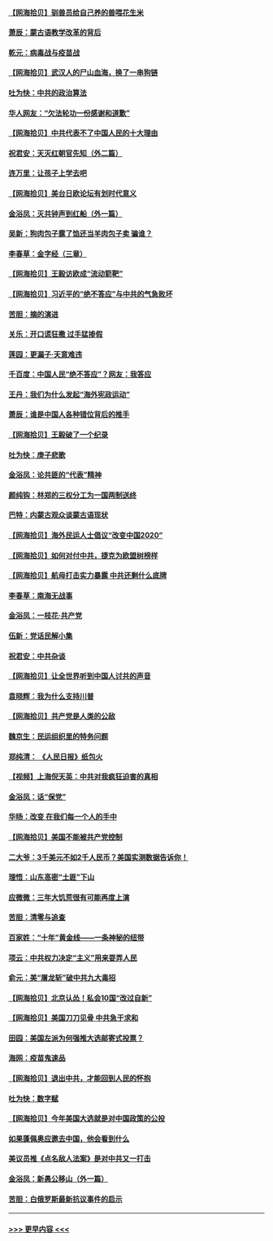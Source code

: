 #### [【网海拾贝】驯兽员给自己养的兽喂花生米](../pages/nsc993/n12393919.md?t=09102102) 
#### [萧辰：蒙古语教学改革的背后](../pages/nsc993/n12393677.md?t=09102102) 
#### [乾元：病毒战与疫苗战](../pages/nsc993/n12393107.md?t=09102102) 
#### [【网海拾贝】武汉人的尸山血海，换了一串狗链](../pages/nsc993/n12393043.md?t=09102102) 
#### [吐为快：中共的政治算法](../pages/nsc993/n12390506.md?t=09102102) 
#### [华人网友：“欠法轮功一份感谢和道歉”](../pages/nsc993/n12390098.md?t=09102102) 
#### [【网海拾贝】中共代表不了中国人民的十大理由](../pages/nsc993/n12388155.md?t=09102102) 
#### [祝君安：天灭红朝官先知（外二篇）](../pages/nsc993/n12387957.md?t=09102102) 
#### [连万里：让孩子上学去吧](../pages/nsc993/n12385309.md?t=09102102) 
#### [【网海拾贝】美台日欧论坛有划时代意义](../pages/nsc993/n12385232.md?t=09102102) 
#### [金浴凤：灭共钟声到红船（外一篇）](../pages/nsc993/n12385154.md?t=09102102) 
#### [吴新：狗肉包子露了馅还当羊肉包子卖 骗谁？](../pages/nsc993/n12385133.md?t=09102102) 
#### [李春草：金字经（三章）](../pages/nsc993/n12383691.md?t=09102102) 
#### [【网海拾贝】王毅访欧成“流动箭靶”](../pages/nsc993/n12383338.md?t=09102102) 
#### [【网海拾贝】习近平的“绝不答应”与中共的气急败坏](../pages/nsc993/n12382819.md?t=09102102) 
#### [苦胆：摘的演进](../pages/nsc993/n12382619.md?t=09102102) 
#### [关乐：开口谎狂撒 过手猛掺假](../pages/nsc993/n12382604.md?t=09102102) 
#### [莲园：更漏子‧天意难违](../pages/nsc993/n12382598.md?t=09102102) 
#### [千百度：中国人民“绝不答应”？网友：我答应](../pages/nsc993/n12382024.md?t=09102102) 
#### [王丹：我们为什么发起“海外宪政运动”](../pages/nsc993/n12380286.md?t=09102102) 
#### [萧辰：谁是中国人各种错位背后的推手](../pages/nsc993/n12379800.md?t=09102102) 
#### [【网海拾贝】王毅破了一个纪录](../pages/nsc993/n12379251.md?t=09102102) 
#### [吐为快：庚子悲歌](../pages/nsc993/n12378821.md?t=09102102) 
#### [金浴凤：论共匪的“代表”精神](../pages/nsc993/n12377546.md?t=09102102) 
#### [颜纯钩：林郑的三权分工为一国两制送终](../pages/nsc993/n12377306.md?t=09102102) 
#### [巴特：内蒙古观众谈蒙古语现状](../pages/nsc993/n12376923.md?t=09102102) 
#### [【网海拾贝】海外民运人士倡议“改变中国2020”](../pages/nsc993/n12376682.md?t=09102102) 
#### [【网海拾贝】如何对付中共，捷克为欧盟树榜样](../pages/nsc993/n12374209.md?t=09102102) 
#### [【网海拾贝】航母打击实力暴露 中共还剩什么底牌](../pages/nsc993/n12371825.md?t=09102102) 
#### [李春草：南海无战事](../pages/nsc993/n12371159.md?t=09102102) 
#### [金浴凤：一枝花·共产党](../pages/nsc993/n12368757.md?t=09102102) 
#### [伍新：党话民解小集](../pages/nsc993/n12366907.md?t=09102102) 
#### [祝君安：中共杂谈](../pages/nsc993/n12366076.md?t=09102102) 
#### [【网海拾贝】让全世界听到中国人讨共的声音](../pages/nsc993/n12365569.md?t=09102102) 
#### [袁晓辉：我为什么支持川普](../pages/nsc993/n12362670.md?t=09102102) 
#### [【网海拾贝】共产党是人类的公敌](../pages/nsc993/n12363182.md?t=09102102) 
#### [魏京生：民运组织里的特务问题](../pages/nsc993/n12363010.md?t=09102102) 
#### [郑纯清： 《人民日报》纸包火](../pages/nsc993/n12362706.md?t=09102102) 
#### [【视频】上海倪天英：中共对我疯狂迫害的真相](../pages/nsc993/n12356341.md?t=09102102) 
#### [金浴凤：话“保党”](../pages/nsc993/n12361867.md?t=09102102) 
#### [华旸：改变 在我们每一个人的手中](../pages/nsc993/n12361774.md?t=09102102) 
#### [【网海拾贝】美国不能被共产党控制](../pages/nsc993/n12360271.md?t=09102102) 
#### [二大爷：3千美元不如2千人民币？美国实测数据告诉你！](../pages/nsc993/n12358563.md?t=09102102) 
#### [理悟：山东高密“土匪”下山](../pages/nsc993/n12358535.md?t=09102102) 
#### [应微微：三年大饥荒很有可能再度上演](../pages/nsc993/n12358523.md?t=09102102) 
#### [苦胆：清零与追查](../pages/nsc993/n12358501.md?t=09102102) 
#### [百家姓：“十年”黄金线——一条神秘的纽带](../pages/nsc993/n12358319.md?t=09102102) 
#### [项云：中共权力决定“主义”用来耍弄人民](../pages/nsc993/n12358172.md?t=09102102) 
#### [俞元：美“屠龙斩”破中共九大毒招](../pages/nsc993/n12357822.md?t=09102102) 
#### [【网海拾贝】北京认怂！私会10国“改过自新”](../pages/nsc993/n12357784.md?t=09102102) 
#### [【网海拾贝】美国刀刀见骨 中共急于求和](../pages/nsc993/n12355511.md?t=09102102) 
#### [田园：美国左派为何强推大选邮寄式投票？](../pages/nsc993/n12352963.md?t=09102102) 
#### [海网：疫苗鬼速品](../pages/nsc993/n12354438.md?t=09102102) 
#### [【网海拾贝】退出中共，才能回到人民的怀抱](../pages/nsc993/n12352634.md?t=09102102) 
#### [吐为快：数字赋](../pages/nsc993/n12352317.md?t=09102102) 
#### [【网海拾贝】今年美国大选就是对中国政策的公投](../pages/nsc993/n12350973.md?t=09102102) 
#### [如果蓬佩奥应邀去中国，他会看到什么](../pages/nsc993/n12350945.md?t=09102102) 
#### [美议员推《点名敌人法案》是对中共又一打击](../pages/nsc993/n12350765.md?t=09102102) 
#### [金浴凤：新愚公移山（外一篇）](../pages/nsc993/n12350253.md?t=09102102) 
#### [苦胆：白俄罗斯最新抗议事件的启示](../pages/nsc993/n12349989.md?t=09102102) 

----
#### [ >>> 更早内容 <<< ](../indexes/nsc993-earlier.md)
